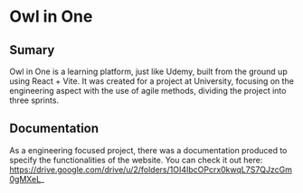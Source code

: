 # Owl in One

## Sumary
Owl in One is a learning platform, just like Udemy, built from the ground up using React + Vite.
It was created for a project at University, focusing on the engineering aspect with the use of agile methods, dividing the project into three sprints.


## Documentation
As a engineering focused project, there was a documentation produced to specify the functionalities of the website.
You can check it out here: https://drive.google.com/drive/u/2/folders/1OI4IbcOPcrx0kwqL7S7QJzcGm0gMXeL_
